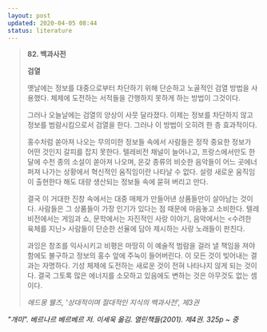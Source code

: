 ```yaml
---
layout: post
updated: 2020-04-05 08:44
status: literature
---
```


> **82. 백과사전**
>
> **검열**
>
>  옛날에는 정보를 대중으로부터 차단하기 위해 단순하고 노골적인 검열 방법을 사용했다. 체제에 도전하는 서적들을 간행하지 못하게 하는 방법이 그것이다.
>
>  그러나 오늘날에는 검열의 양상이 사뭇 달라졌다. 이제는 정보를 차단하지 않고 정보를 범람시킴으로서 검열을 한다. 그러나 이 방법이 오히려 한 층 효과적이다.
>
>  홍수처럼 쏟아져 나오는 무의미한 정보들 속에서 사람들은 정작 중요한 정보가 어떤 것인지 갈피를 잡지 못한다. 텔레비전 채널이 늘어나고, 프랑스에서만도 한 달에 수천 종의 소설이 쏟아져 나오며, 온갖 종류의 비슷한 음악들이 어느 곳에너 퍼져 나가는 상황에서 혁신적인 움직임이란 나타날 수 없다. 설령 새로운 움직임이 출현한다 해도 대량 생산되는 정보들 속에 묻혀 버리고 만다.
>
>  결국 이 거대한 진창 속에서는 대중 매체가 만들어낸 상품들만이 살아남는 것이다. 사람들은 그 상품들이 가장 인기가 있다는 점 때문에 마음놓고 소비한다. 텔레비전에서는 게임과 쇼, 문학에서는 자진적인 사랑 이야기, 음악에서는 <수려한 육체를 지닌> 사람들이 단순한 선율에 담아 제시하는 사랑 노래들이 판친다.
>
>  과잉은 창조를 익사시키고 비평은 마땅히 이 예술적 범람을 걸러 낼 책임을 져야 함에도 불구하고 정보의 홍수 앞에 주눅이 들어버린다. 이 모든 것이 빚어내는 결과는 자명하다. 기성 체제에 도전하는 새로운 것이 전혀 나타나지 않게 되는 것이다. 결국 그토록 많은 에너지를 소모하고 있음에도 변하는 것은 아무것도 없는 셈이다.
>
> _에드몽 웰즈, '상대적이며 절대적인 지식의 백과사전', 제3권_

_"개미". 베르나르 베르베르 저. 이세욱 옮김. 열린책들(2001). 제4권. 325p ~ 중_